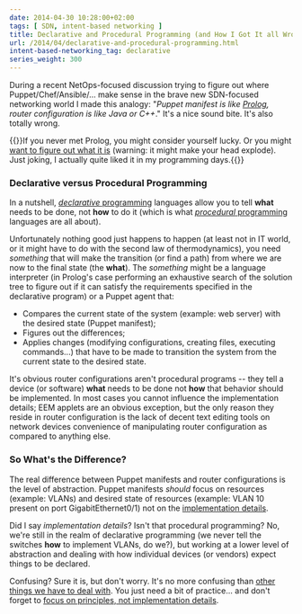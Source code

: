 ```yaml
---
date: 2014-04-30 10:28:00+02:00
tags: [ SDN, intent-based networking ]
title: Declarative and Procedural Programming (and How I Got It all Wrong)
url: /2014/04/declarative-and-procedural-programming.html
intent-based-networking_tag: declarative
series_weight: 300
---
```

During a recent NetOps-focused discussion trying to figure out where Puppet/Chef/Ansible/... make sense in the brave new SDN-focused networking world I made this analogy: "*Puppet manifest is like* [*Prolog*](http://en.wikipedia.org/wiki/Prolog)*, router configuration is like Java or C++*." It's a nice sound bite. It's also totally wrong.

{{<note info>}}If you never met Prolog, you might consider yourself lucky. Or you might [want to figure out what it is](http://www.cs.toronto.edu/~sheila/384/w11/simple-prolog-examples.html) (warning: it might make your head explode). Just joking, I actually quite liked it in my programming days.{{</note>}}
<!--more-->
### Declarative versus Procedural Programming

In a nutshell, [*declarative* programming](http://en.wikipedia.org/wiki/Declarative_programming) languages allow you to tell **what** needs to be done, not **how** to do it (which is what [*procedural* programming](http://en.wikipedia.org/wiki/Procedural_programming) languages are all about).

Unfortunately nothing good just happens to happen (at least not in IT world, or it might have to do with the second law of thermodynamics), you need *something* that will make the transition (or find a path) from where we are now to the final state (the **what**). The *something* might be a language interpreter (in Prolog's case performing an exhaustive search of the solution tree to figure out if it can satisfy the requirements specified in the declarative program) or a Puppet agent that:

-   Compares the current state of the system (example: web server) with the desired state (Puppet manifest);
-   Figures out the differences;
-   Applies changes (modifying configurations, creating files, executing commands...) that have to be made to transition the system from the current state to the desired state.

It's obvious router configurations aren't procedural programs -- they tell a device (or software) **what** needs to be done not **how** that behavior should be implemented. In most cases you cannot influence the implementation details; EEM applets are an obvious exception, but the only reason they reside in router configuration is the lack of decent text editing tools on network devices convenience of manipulating router configuration as compared to anything else.

### So What's the Difference?

The real difference between Puppet manifests and router configurations is the level of abstraction. Puppet manifests *should* focus on resources (example: VLANs) and desired state of resources (example: VLAN 10 present on port GigabitEthernet0/1) not on the [implementation details](http://networkenhancers.blogspot.com/2011/01/vlan-configuration-comparision-cisco.html).

Did I say *implementation details*? Isn't that procedural programming? No, we're still in the realm of declarative programming (we never tell the switches **how** to implement VLANs, do we?), but working at a lower level of abstraction and dealing with how individual devices (or vendors) expect things to be declared.

Confusing? Sure it is, but don't worry. It's no more confusing than [other things we have to deal with](http://en.wikipedia.org/wiki/OSI_model). You just need a bit of practice... and don't forget to [focus on principles, not implementation details](/2008/09/knowledge-or-recipes.html).

